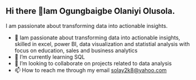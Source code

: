 ## Hi there 👋Iam Ogungbaigbe Olaniyi Olusola. 
I am passionate about transforming data into actionable insights.
- 🔭 Iam passionate about transforming data into actionable insights, skilled in excel, power BI, data visualization and statistial analysis with focus on education, sales and business analytics
- 🌱 I’m currently learning SQL
- 👯 I’m looking to collaborate on projects related to data analysis
- 📫 How to reach me through my email solay2k8@yahoo.com


